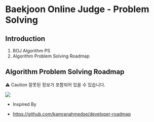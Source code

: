 # Baekjoon Online Judge - Problem Solving

## Introduction

1. BOJ Algorithm PS
2. Algorithm Problem Solving Roadmap

## Algorithm Problem Solving Roadmap

⚠️ Caution
잘못된 정보가 포함되어 있을 수 있습니다.

![](https://github.com/stack07142/BOJ/blob/master/img/Algorithm%20PS%20Roadmap_v0.1.png)

* Inspired By
- https://github.com/kamranahmedse/developer-roadmap
